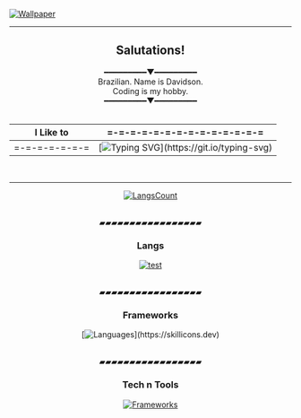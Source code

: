 [![Wallpaper](https://64.media.tumblr.com/69175382a8d086c034593c79c9cacfc2/ae046cdb654d7229-4f/s1280x1920/e4cb80e3bf118c0c0bd3220c09a069af360c0d5a.jpg)]()

---

<div align="center">  
  
## Salutations! 

━━━━━━━━━▼━━━━━━━━━ 
</br>
Brazilian. Name is Davidson. </br>
Coding is my hobby.
</br>
━━━━━━━━━▼━━━━━━━━━
</br>
&nbsp;

| I Like to | =-=-=-=-=-=-=-=-=-=-=-=-=-= |
| :--: | :--: |
| =-=-=-=-=-=-= | [![Typing SVG](https://readme-typing-svg.demolab.com?font=Fira+Code&weight=200&size=17&duration=1500&pause=500&color=F7F7F7&vCenter=true&random=true&width=200&height=17&lines=Create.;Solve+problems.;Learn+new+things.;Make+the+difference.)](https://git.io/typing-svg) |

&nbsp;

---
[![LangsCount](https://github-readme-stats.vercel.app/api/top-langs/?username=RockyPHER&langs_count=5&layout=donut&theme=dark)]()

</br>
▰▰▰▰▰▰▰▰▰▰▰▰▰▰▰▰▰
</br>

### Langs
[![test](https://skillicons.dev/icons?i=ts,js,css,html,cs,rust,java,py,mysql,mongodb,bash)](https://skillicons.dev)

</br>
▰▰▰▰▰▰▰▰▰▰▰▰▰▰▰▰▰
</br>

### Frameworks
[![Languages](https://skillicons.dev/icons?i=nodejs,next,react,vite,vitest,tailwind,sass,sqlite,tauri,dotnet,actix,express,prisma,)](https://skillicons.dev)

</br>
▰▰▰▰▰▰▰▰▰▰▰▰▰▰▰▰▰
</br>

### Tech n Tools
[![Frameworks](https://skillicons.dev/icons?i=git,discordjs,obsidian,eclipse,vscode,docker,debian,linux,md,vercel)](https://skillicons.dev)


</div>


